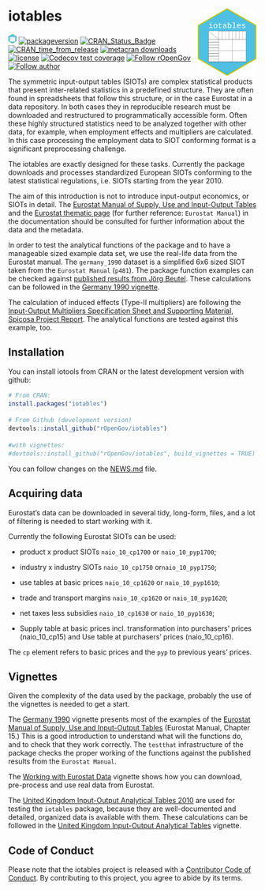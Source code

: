 
<!-- README.md is generated from README.Rmd. Please edit that file -->

# iotables <img src="man/figures/logo.png" align="right" />

<!-- <img src="/man/figures/logo.png" align="right" height="205 width="205"/>-->

![iotables](man/figures/logo20.png)
[![packageversion](https://img.shields.io/badge/Package%20version-0.4.3-orange.svg?style=flat-square)](https://github.com/rOpenGov/iotables/commits/master)
[![CRAN\_Status\_Badge](https://www.r-pkg.org/badges/version/iotables)](https://cran.r-project.org/package=iotables)
[![CRAN\_time\_from\_release](https://www.r-pkg.org/badges/ago/iotables)](https://cran.r-project.org/package=iotables)
[![metacran
downloads](https://cranlogs.r-pkg.org/badges/iotables)](https://cran.r-project.org/package=iotables)
[![license](https://img.shields.io/badge/license-MIT%20+%20file%20LICENSE-lightgrey.svg)](https://choosealicense.com/)
[![Codecov test
coverage](https://codecov.io/gh/rOpenGov/iotables/branch/master/graph/badge.svg)](https://codecov.io/gh/rOpenGov/iotables?branch=master)
[![Follow
rOpenGov](https://img.shields.io/twitter/follow/ropengov.svg?style=social)](https://twitter.com/intent/follow?screen_name=ropengov)
[![Follow
author](https://img.shields.io/twitter/follow/antaldaniel.svg?style=social)](https://twitter.com/intent/follow?screen_name=antaldaniel)

The symmetric input-output tables (SIOTs) are complex statistical
products that present inter-related statistics in a predefined
structure. They are often found in spreadsheets that follow this
structure, or in the case Eurostat in a data repository. In both cases
they in reproducible research must be downloaded and restructured to
programmatically accessible form. Often these highly structured
statistics need to be analyzed together with other data, for example,
when employment effects and multipliers are calculated. In this case
processing the employment data to SIOT conforming format is a
significant preprocessing challenge.

The iotables are exactly designed for these tasks. Currently the package
downloads and processes standardized European SIOTs conforming to the
latest statistical regulations, i.e. SIOTs starting from the year 2010.

The aim of this introduction is not to introduce input-output economics,
or SIOTs in detail. The [Eurostat Manual of Supply, Use and Input-Output
Tables](https://ec.europa.eu/eurostat/en/web/products-manuals-and-guidelines/-/KS-RA-07-013)
and the [Eurostat thematic
page](https://ec.europa.eu/eurostat/web/esa-supply-use-input-tables/overview)
(for further reference: `Eurostat Manual`) in the documentation should
be consulted for further information about the data and the metadata.

In order to test the analytical functions of the package and to have a
manageable sized example data set, we use the real-life data from the
Eurostat manual. The `germany_1990` dataset is a simplified 6x6 sized
SIOT taken from the `Eurostat Manual` (`p481`). The package function
examples can be checked against [published results from Jörg
Beutel](http://ec.europa.eu/eurostat/documents/3859598/5902113/KS-RA-07-013-EN.PDF/b0b3d71e-3930-4442-94be-70b36cea9b39?version=1.0).
These calculations can be followed in the [Germany 1990
vignette](http://iotables.ceemid.eu/articles/germany_1990.html).

The calculation of induced effects (Type-II multipliers) are following
the [Input-Output Multipliers Specification Sheet and Supporting
Material, Spicosa Project
Report](http://www.coastal-saf.eu/output-step/pdf/Specification%20sheet%20I_O_final.pdf).
The analytical functions are tested against this example, too.

## Installation

You can install iotools from CRAN or the latest development version with
github:

``` r
# From CRAN:
install.packages("iotables")

# From Github (development version)
devtools::install_github("rOpenGov/iotables")

#with vignettes:
#devtools::install_github("rOpenGov/iotables", build_vignettes = TRUE)
```

You can follow changes on the
[NEWS.md](https://github.com/rOpenGov/iotables/blob/master/NEWS.md)
file.

## Acquiring data

Eurostat’s data can be downloaded in several tidy, long-form, files, and
a lot of filtering is needed to start working with it.

Currently the following Eurostat SIOTs can be used:

  - product x product SIOTs `naio_10_cp1700` or `naio_10_pyp1700`;

  - industry x industry SIOTs `naio_10_cp1750` or`naio_10_pyp1750`;

  - use tables at basic prices `naio_10_cp1620` or `naio_10_pyp1610`;

  - trade and transport margins `naio_10_cp1620` or `naio_10_pyp1620`;

  - net taxes less subsidies `naio_10_cp1630` or `naio_10_pyp1630`;

  - Supply table at basic prices incl. transformation into purchasers’
    prices (naio\_10\_cp15) and Use table at purchasers’ prices
    (naio\_10\_cp16).

The `cp` element refers to basic prices and the `pyp` to previous years’
prices.

## Vignettes

Given the complexity of the data used by the package, probably the use
of the vignettes is needed to get a start.

The [Germany 1990](http://iotables.ceemid.eu/articles/germany_1990.html)
vignette presents most of the examples of the [Eurostat Manual of
Supply, Use and Input-Output
Tables](http://ec.europa.eu/eurostat/documents/3859598/5902113/KS-RA-07-013-EN.PDF/b0b3d71e-3930-4442-94be-70b36cea9b39?version=1.0)
(Eurostat Manual, Chapter 15.) This is a good introduction to understand
what will the functions do, and to check that they work correctly. The
`testthat` infrastructure of the package checks the proper working of
the functions against the published results from the `Eurostat Manual`.

The [Working with Eurostat
Data](http://iotables.ceemid.eu/articles/working_with_eurostat.html)
vignette shows how you can download, pre-process and use real data from
Eurostat.

The [United Kingdom Input-Output Analytical
Tables 2010](https://webarchive.nationalarchives.gov.uk/20160114044923/http://www.ons.gov.uk/ons/rel/input-output/input-output-analytical-tables/2010/index.html)
are used for testing the `iotables` package, because they are
well-documented and detailed, organized data is available with them.
These calculations can be followed in the [United Kingdom Input-Output
Analytical
Tables](http://iotables.ceemid.eu/articles/united_kingdom_2010.html)
vignette.

## Code of Conduct

Please note that the iotables project is released with a [Contributor
Code of
Conduct](https://contributor-covenant.org/version/2/0/CODE_OF_CONDUCT.html).
By contributing to this project, you agree to abide by its terms.
